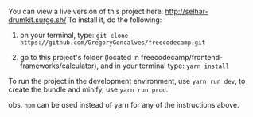 You can view a live version of this project here: http://selhar-drumkit.surge.sh/
To install it, do the following:

1. on your terminal, type: `git clone https://github.com/GregoryGoncalves/freecodecamp.git`

2. go to this project's folder (located in freecodecamp/frontend-frameworks/calculator), and in your terminal type: `yarn install`

To run the project in the development environment, use `yarn run dev`, to create the bundle and minify, use `yarn run prod`. 

obs. `npm` can be used instead of yarn for any of the instructions above.